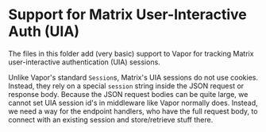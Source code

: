# Support for Matrix User-Interactive Auth (UIA)

The files in this folder add (very basic) support to Vapor for tracking
Matrix user-interactive authentication (UIA) sessions.

Unlike Vapor's standard `Session`s, Matrix's UIA sessions do not use
cookies.  Instead, they rely on a special `session` string inside the
JSON request or response body.  Because the JSON request bodies can
be quite large, we cannot set UIA session id's in middleware like Vapor
normally does.  Instead, we need a way for the endpoint handlers, who
have the full request body, to connect with an existing session and
store/retrieve stuff there.
